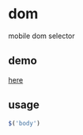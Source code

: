 # dom
mobile dom selector

## demo

[here](http://vivaxy.github.io/dom/demo/)

## usage

```js
$('body')
```
